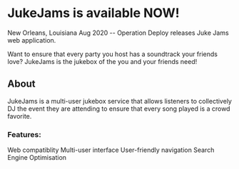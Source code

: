 # JukeJams is available NOW!

New Orleans, Louisiana Aug 2020 -- Operation Deploy releases Juke Jams web application.

Want to ensure that every party you host has a soundtrack your friends love? JukeJams is the jukebox of the you and your friends need! 

## About
JukeJams is a multi-user jukebox service that allows listeners to collectively DJ the event they are attending to ensure that every song played is a crowd favorite.

### Features:
Web compatiblity
Multi-user interface
User-friendly navigation
Search Engine Optimisation